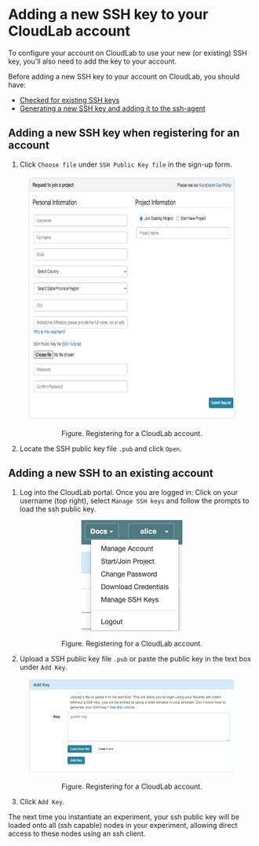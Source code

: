 # Adding a new SSH key to your CloudLab account

To configure your account on CloudLab to use your new (or existing) SSH key, you'll also need to add the key to your account.

Before adding a new SSH key to your account on CloudLab, you should have:

- [Checked for existing SSH keys](existing-windows-openssh.md)
- [Generating a new SSH key and adding it to the ssh-agent](generate-windows-openssh.md)

## Adding a new SSH key when registering for an account

1. Click `Choose file` under `SSH Public Key file` in the sign-up form.

<figure>
  <p align="center"><img src="figures/cloudlab-register-account.png" height="500"></p>
  <figcaption><p align="center">Figure. Registering for a CloudLab account.</p></figcaption>
</figure>

2. Locate the SSH public key file `.pub` and click `Open`.

## Adding a new SSH to an existing account

1. Log into the CloudLab portal. Once you are logged in: Click on your username (top right), select `Manage SSH keys` and follow the prompts to load the ssh public key.

<figure>
  <p align="center"><img src="figures/cloudlab-profile-menu.png"></p>
  <figcaption><p align="center">Figure. Registering for a CloudLab account.</p></figcaption>
</figure>

2. Upload a SSH public key file `.pub` or paste the public key in the text box under `Add Key`. 

<figure>
  <p align="center"><img src="figures/cloudlab-manage-ssh-keys-2.png"></p>
  <figcaption><p align="center">Figure. Registering for a CloudLab account.</p></figcaption>
</figure>

3. Click `Add Key`.

The next time you instantiate an experiment, your ssh public key will be loaded onto all (ssh capable) nodes in your experiment, allowing direct access to these nodes using an ssh client.

